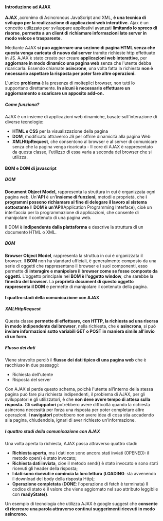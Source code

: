 #### Introduzione ad AJAX
**AJAX** ,acronimo di Asincronous JavaScript and XML, **è una tecnica di sviluppo per la realizzazione di applicazioni web interattive.**
Ajax è un concetto utilizzato per sviluppare applicativi avanzati **limitando lo spreco di risorse**, **permette a un client di richiamare informazioni lato server in modo veloce e trasparente.**

Mediante AJAX **si puo aggiornare una sezione di pagina HTML senza che questa venga caricata di nuovo dal server** tramite richieste http effettuate in JS.
AJAX è stato creato per creare **applicazioni web interattive**, per **aggiornare in modo dinamico una pagina web** senza che l'utente debba ricaricarla.
Essendo chiamate **asincrone**, una volta fatta la richiesta **non è necessario aspettare la risposta per poter fare altre operazioni.**

L'unico **problema** è la presenza di molteplici browser, non tutti lo supportano direttamente.
**In alcuni è necessario effettuare un aggiornamento o scaricare un apposito add-on.**

##### Come funziona?

AJAX è un insieme di applicazioni web dinamiche, basate sull'interazione di diverse tecnologie:

- **HTML e CSS** per la visualizzazione della pagina
- **DOM**, modificato attraverso JS per offrire dinamicità alla pagina Web
- **XMLHttpRequest**, che consentono al browser e al server di comunicare senza che la pagina venga ricaricata - Il core di AJAX è rappresentato da questa classe, l'utilizzo di essa varia a seconda del browser che si utilizza.

#### BOM e DOM di javascript

##### DOM
**Document Object Model,** rappresenta la struttura in cui è organizzata ogni pagina web.
Un'**API** è un'**insieme di funzioni**, metodi e proprietà, che **i programmi possono richiamare al fine di delegare il lavoro al sistema sottostante**
Il **DOM è un'API**(Application Programming Interface), cioè un interfaccia per la programmazione di applicazioni, che consente di manipolare il contenuto di una pagina web.

Il DOM è **indipendente dalla piattaforma** e descrive la struttura di un documento HTML o XML.
##### BOM
**Browser Object Model**, rappresenta la struttua in cui è organizzata il browser.
Il **BOM** non ha standard ufficiali, è generalmente composto da una serie di oggetti che rappresentano il browser e i suoi componenti, esso permette di **interagire e manipolare il browser come se fosse composto da oggetti.**
L'oggetto principale nel **BOM è l'oggetto window**, che sarebbe la **finestra del browser.**
La **proprietà document di questo oggetto rappresenta il DOM** e permette di manipolare il contenuto della pagina.
####  I quattro stadi della comunicazione con AJAX
##### XMLHttpRequest

Questa classe **permette di effettuare, con HTTP, la richiesta ad una risorsa in modo indipendente dal browser**, nella richiesta, che è **asincrona**, si può **inviare informazioni sotto variabili GET o POST in maniera simile all'invio di un form.**

##### Flusso dei dati
Viene stravolto perciò il **flusso dei dati tipico di una pagina web** che è racchiuso in due passaggi:
- Richiesta dell'utente
- Risposta del server

Con AJAX si perde questo schema, poichè l'utente all'interno della stessa pagina può fare piu richiesta indipendenti, il problema di AJAX, per gli sviluppatori e gli utilizzatori, è che **non deve avere tempo di attesa sulla risposta.**
Gli **sviluppatori** potrebbero avere difficoltà quando la richiesta asincrona necessità per forza una risposta per poter completare altre operazioni.
I **navigatori** potrebbero non avere idea di cosa stia accadendo alla pagina, chiudendola, ignari di aver richiesto un'informazione.

##### I quattro stadi della comunicazione con AJAX
Una volta aperta la richiesta, AJAX passa attraverso quattro stadi:

- **Richiesta aperta**, ma i dati non sono ancora stati inviati (OPENED): il metodo open() è stato invocato;
- **Richiesta dati inviata**, cioe il metodo send() è stato invocato e sono stati ricevuti gli header della risposta;
- **I dati sono ricevuti e comincia la loro lettura** (**LOADING**: sta avvenendo il download del body della risposta Http);
- **Operazione completata** (**DONE**: l'operazione di fetch è terminata)
Il codice di stato è il valore che viene aggiornato nel suo attributo leggibile con **readyState()**.

Un esempio di tecnologia che utilizza AJAX è google suggest che **consente di ricercare una parola attraverso continui suggerimenti ricevuti in modo asincrono.**
